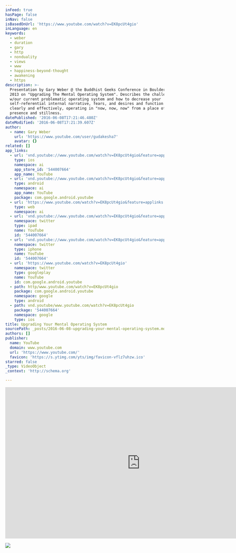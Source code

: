 ```yaml
---
inFeed: true
hasPage: false
inNav: false
isBasedOnUrl: 'https://www.youtube.com/watch?v=EK8pcUt4gio'
inLanguage: en
keywords:
  - weber
  - duration
  - gary
  - http
  - nonduality
  - views
  - www
  - happiness-beyond-thought
  - awakening
  - https
description: >-
  Presentation by Gary Weber @ the Buddhist Geeks Conference in Boulder, CO in
  2013 on "Upgrading The Mental Operating System". Describes the challenges
  w/our current problematic operating system and how to decrease your
  self-referential internal narrative, fears, and desires and function more
  clearly and effectively, operating in "now, now, now" from a place of peace,
  presence and stillness.
datePublished: '2016-06-08T17:21:46.480Z'
dateModified: '2016-06-08T17:21:39.607Z'
author:
  - name: Gary Weber
    url: 'https://www.youtube.com/user/gudakesha7'
    avatar: {}
related: []
app_links:
  - url: 'vnd.youtube://www.youtube.com/watch?v=EK8pcUt4gio&feature=applinks'
    type: ios
    namespace: ai
    app_store_id: '544007664'
    app_name: YouTube
  - url: 'vnd.youtube://www.youtube.com/watch?v=EK8pcUt4gio&feature=applinks'
    type: android
    namespace: ai
    app_name: YouTube
    package: com.google.android.youtube
  - url: 'https://www.youtube.com/watch?v=EK8pcUt4gio&feature=applinks'
    type: web
    namespace: ai
  - url: 'vnd.youtube://www.youtube.com/watch?v=EK8pcUt4gio&feature=applinks'
    namespace: twitter
    type: ipad
    name: YouTube
    id: '544007664'
  - url: 'vnd.youtube://www.youtube.com/watch?v=EK8pcUt4gio&feature=applinks'
    namespace: twitter
    type: iphone
    name: YouTube
    id: '544007664'
  - url: 'https://www.youtube.com/watch?v=EK8pcUt4gio'
    namespace: twitter
    type: googleplay
    name: YouTube
    id: com.google.android.youtube
  - path: http/www.youtube.com/watch?v=EK8pcUt4gio
    package: com.google.android.youtube
    namespace: google
    type: android
  - path: vnd.youtube/www.youtube.com/watch?v=EK8pcUt4gio
    package: '544007664'
    namespace: google
    type: ios
title: Upgrading Your Mental Operating System
sourcePath: _posts/2016-06-08-upgrading-your-mental-operating-system.md
authors: []
publisher:
  name: YouTube
  domain: www.youtube.com
  url: 'https://www.youtube.com/'
  favicon: 'https://s.ytimg.com/yts/img/favicon-vflz7uhzw.ico'
starred: false
_type: VideoObject
_context: 'http://schema.org'

---
```

<iframe src="https://cdn.embedly.com/widgets/media.html?src=https%3A%2F%2Fwww.youtube.com%2Fembed%2FEK8pcUt4gio%3Ffeature%3Doembed&amp;url=http%3A%2F%2Fwww.youtube.com%2Fwatch%3Fv%3DEK8pcUt4gio&amp;image=https%3A%2F%2Fi.ytimg.com%2Fvi%2FEK8pcUt4gio%2Fhqdefault.jpg&amp;key=b7d04c9b404c499eba89ee7072e1c4f7&amp;type=text%2Fhtml&amp;schema=youtube" width="854" height="480" scrolling="no" frameborder="0" allowfullscreen="" style=""></iframe>

![](https://the-grid-user-content.s3-us-west-2.amazonaws.com/975f81db-9f38-4e16-b31b-244ab1fbe10c.jpg)